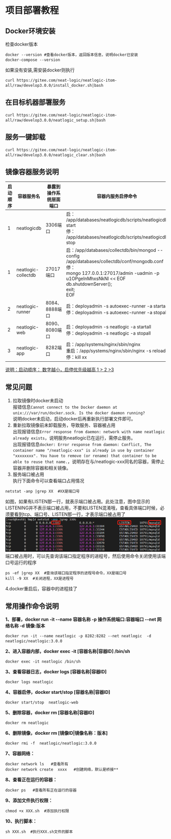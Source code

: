 # 项目部署教程

## Docker环境安装

检查docker版本
```
docker --version #查看docker版本，返回版本信息，说明docker已安装
docker-compose --version
```
如果没有安装,需安装docker则执行
```
curl https://gitee.com/neat-logic/neatlogic-itom-all/raw/develop3.0.0/install_docker.sh|bash
```
## 在目标机器部署服务
```
curl https://gitee.com/neat-logic/neatlogic-itom-all/raw/develop3.0.0/neatlogic_setup.sh|bash
```
## 服务一键卸载
```
curl https://gitee.com/neat-logic/neatlogic-itom-all/raw/develop3.0.0/neatlogic_clear.sh|bash
```
## 镜像容器服务说明
|  启动顺序  |  容器服务名  |  暴露到操作系统层面端口  | 容器内服务启停命令  |
|  ----  | ----  | ----  | ----  |
|  1  |  neatlogicdb  |  3306端口  |  启： /app/databases/neatlogicdb/scripts/neatlogicdb start<br>停： /app/databases/neatlogicdb/scripts/neatlogicdb stop  |
|  1  |  neatlogic-collectdb  |  27017端口  |  启：/app/databases/collectdb/bin/mongod --config /app/databases/collectdb/conf/mongodb.conf<br>停：<br>mongo 127.0.0.1:27017/admin -uadmin -p u1OPgeInMhxsNkNl << EOF<br>db.shutdownServer();<br>exit;<br>EOF  |
|  2  |  neatlogic-runner  |  8084、8888端口  |  启：deployadmin -s autoexec-runner -a startall<br>停：deployadmin -s autoexec-runner -a stopall  |
|  2  |  neatlogic-web  |  8090、8080端口  |  启：deployadmin -s neatlogic -a startall<br>停：deployadmin -s neatlogic -a stopall  |
|  3  |  neatlogic-app  |  8282端口  |  启：/app/systems/nginx/sbin/nginx<br>重启：/app/systems/nginx/sbin/nginx -s reload <br>停：kill xx  |

<u>说明：启动顺序： 数字越小，启停优先级越高 1 > 2 >3</u>

## 常见问题

1. 拉取镜像时docker未启动<br>
报错信息```Cannot connect to the Docker daemon at unix:///var/run/docker.sock. Is the docker daemon running?```<br>
说明docker未启动，启动docker后再重新执行部署文件即可。
2. 重新拉取镜像前未卸载服务，导致服务、容器被占用<br>
出现报错信息```Error response from daemon: network with name neatlogic already exists```，说明服务neatlogic已在运行，需停止服务。<br>
出现报错信息```docker: Error response from daemon: Conflict, The container name "/neatlogic-xxx" is already in use by container "xxxxxxxx". You have to remove (or rename) that container to be able to reuse that name.```，说明存在与/neatlogic-xxx同名的容器，需停止容器并删除容器和相关镜像。
3. 服务端口被占用<br>
执行下面命令可以查看端口占用情况<br>
```
netstat -anp |grep XX  #XX是端口号
```
如图，如果有LISTEN那一行，就表示端口被占用。此处注意，图中显示的LISTENING并不表示端口被占用，不要和LISTEN混淆哦，查看具体端口时候，必须要看到tcp、端口号、LISTEN那一行，才表示端口被占用了<br>
![端口占用示例图](QUICK_START_IMAGES/images_port.png)<br>
端口被占用时，可以先查询该端口指定程序的进程号，然后使用命令关闭使用该端口号运行的程序
```
ps -ef |grep XX  #查询该端口指定程序的进程号命令，XX是端口号
kill -9 XX  #关闭进程，XX是进程号
```
4.docker重启后，容器中的进程挂了

## 常用操作命令说明

**1、部署，docker run -it --name 容器名称  -p 操作系统端口:容器端口 --net 网络名称 -d  镜像:版本**<br>
```
docker run -it --name neatlogic -p 8282:8282 --net neatlogic  -d neatlogic/neatlogic:3.0.0
```

**2、进入容器内部，docker exec -it  [容器名称|容器ID]  /bin/sh**<br>
```
docker exec -it neatlogic /bin/sh
```

**3、查看容器日志，docker logs [容器名称|容器ID]**<br>
```
docker logs neatlogic
```

**4、容器启停，docker  start/stop  [容器名称|容器ID]**<br>
```
docker start/stop  neatlogic-web
```

**5、删除容器，docker rm  [容器名称|容器ID]**<br>
```
docker rm neatlogic
```

**6、删除镜像，docker rm  [镜像ID|镜像名称：版本]**<br>
```
docker rmi -f  neatlogic/neatlogic:3.0.0
```

**7、容器网络：**<br>
```
docker network ls   #查看所有
docker network create  xxxx   #创建网络，默认是桥接**
```

**8、查看正在运行的容器：**<br>
```
docker ps   #查看所有正在运行的容器
```

**9、添加文件执行权限：**<br>
```
chmod +x XXX.sh  #添加执行权限
```

**10、执行脚本：**<br>
```
sh XXX.sh  #执行XXX.sh文件的脚本
```